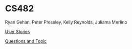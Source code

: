 # CS482

Ryan Gehan, Peter Pressley, Kelly Reynolds, Juliama Merlino

[User Stories](https://docs.google.com/spreadsheets/d/1hjqs8NvIQaVyzVP8pcJDJ1VeZNdcgoLbnX7swi4s-us/edit?usp=sharing)

[Questions and Topic](https://docs.google.com/document/d/1CeEQCbaMjWNK9ngdu8WKGh-x4ozUQIdUWnjjHPvxUDI/edit?usp=sharing)
